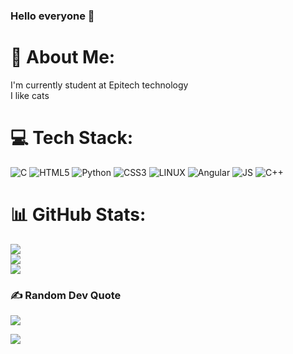 ### Hello everyone 👋

# 💫 About Me:
I'm currently student at Epitech technology<br>I like cats 


# 💻 Tech Stack:
![C](https://img.shields.io/badge/c-%2300599C.svg?style=for-the-badge&logo=c&logoColor=white) ![HTML5](https://img.shields.io/badge/html5-%23E34F26.svg?style=for-the-badge&logo=html5&logoColor=white) ![Python](https://img.shields.io/badge/python-3670A0?style=for-the-badge&logo=python&logoColor=ffdd54) ![CSS3](https://img.shields.io/badge/css3-%231572B6.svg?style=for-the-badge&logo=css3&logoColor=white) ![LINUX](https://img.shields.io/badge/Linux-FCC624?style=for-the-badge&logo=linux&logoColor=black) ![Angular](https://img.shields.io/badge/Angular-DD0031?style=for-the-badge&logo=angular&logoColor=white) ![JS](https://img.shields.io/badge/JavaScript-323330?style=for-the-badge&logo=javascript&logoColor=F7DF1E) ![C++](https://img.shields.io/badge/C%2B%2B-00599C?style=for-the-badge&logo=c%2B%2B&logoColor=white)
# 📊 GitHub Stats:
![](https://github-readme-stats.vercel.app/api?username=amdjadouxx&theme=radical&hide_border=true&include_all_commits=true&count_private=true)<br/>
![](https://github-readme-streak-stats.herokuapp.com/?user=amdjadouxx&theme=radical&hide_border=true)<br/>
![](https://github-readme-stats.vercel.app/api/top-langs/?username=amdjadouxx&theme=radical&hide_border=true&include_all_commits=true&count_private=true&layout=compact)

### ✍️ Random Dev Quote
![](https://quotes-github-readme.vercel.app/api?type=horizontal&theme=radical)

[![](https://visitcount.itsvg.in/api?id=amdjadouxx&icon=1&color=0)](https://visitcount.itsvg.in)


<!-- Proudly created with GPRM ( https://gprm.itsvg.in ) -->
